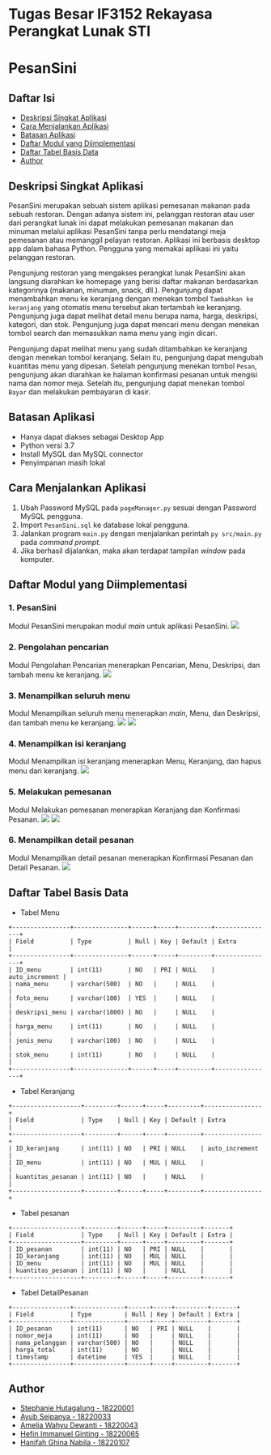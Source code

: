 # Tugas Besar IF3152 Rekayasa Perangkat Lunak STI
# PesanSini

## Daftar Isi
- [Deskripsi Singkat Aplikasi](#deskripsi-singkat-aplikasi)
- [Cara Menjalankan Aplikasi](#cara-menjalankan-aplikasi)
- [Batasan Aplikasi](#batasan-aplikasi)
- [Daftar Modul yang Diimplementasi](#daftar-modul-yang-diimplementasi)
- [Daftar Tabel Basis Data](#daftar-tabel-basis-data)
- [Author](#author)

## Deskripsi Singkat Aplikasi
PesanSini merupakan sebuah sistem aplikasi pemesanan makanan pada sebuah restoran. Dengan adanya sistem ini, pelanggan restoran atau user dari perangkat lunak ini dapat melakukan pemesanan makanan dan minuman melalui aplikasi PesanSini tanpa perlu mendatangi meja pemesanan atau memanggil pelayan restoran. Aplikasi ini berbasis desktop app dalam bahasa Python. Pengguna yang memakai aplikasi ini yaitu pelanggan restoran. <br/>

Pengunjung restoran yang mengakses perangkat lunak PesanSini akan langsung diarahkan ke homepage yang berisi daftar makanan berdasarkan kategorinya (makanan, minuman, snack, dll.). Pengunjung dapat menambahkan menu ke keranjang dengan menekan tombol `Tambahkan ke keranjang` yang otomatis menu tersebut akan tertambah ke keranjang. Pengunjung juga dapat melihat detail menu berupa nama, harga, deskripsi, kategori, dan stok. Pengunjung juga dapat mencari menu dengan menekan tombol search dan memasukkan nama menu yang ingin dicari. <br/>

Pengunjung dapat melihat menu yang sudah ditambahkan ke keranjang dengan menekan tombol keranjang. Selain itu, pengunjung dapat mengubah kuantitas menu yang dipesan. Setelah pengunjung menekan tombol `Pesan`, pengunjung akan diarahkan ke halaman konfirmasi pesanan untuk mengisi nama dan nomor meja. Setelah itu, pengunjung dapat menekan tombol `Bayar` dan melakukan pembayaran di kasir. <br/>

## Batasan Aplikasi
* Hanya dapat diakses sebagai Desktop App
* Python versi 3.7
* Install MySQL dan MySQL connector
* Penyimpanan masih lokal

## Cara Menjalankan Aplikasi
1. Ubah Password MySQL pada `pageManager.py` sesuai dengan Password MySQL pengguna.
2. Import `PesanSini.sql` ke database lokal pengguna.
2. Jalankan program `main.py` dengan menjalankan perintah `py src/main.py` pada *command prompt*.
3. Jika berhasil dijalankan, maka akan terdapat tampilan *window* pada komputer.

## Daftar Modul yang Diimplementasi
### 1. PesanSini
Modul PesanSini merupakan modul _main_ untuk aplikasi PesanSini.
![](./doc/laman_utama.png)
### 2. Pengolahan pencarian
Modul Pengolahan Pencarian menerapkan Pencarian, Menu, Deskripsi, dan tambah menu ke keranjang.
![](./doc/search.png)
### 3. Menampilkan seluruh menu
Modul Menampilkan seluruh menu menerapkan _main_, Menu, dan Deskripsi, dan tambah menu ke keranjang.
![](./doc/kategori.png)
![](./doc/kategori2.png)
### 4. Menampilkan isi keranjang
Modul Menampilkan isi keranjang menerapkan Menu, Keranjang, dan hapus menu dari keranjang.
![](./doc/)
### 5. Melakukan pemesanan
Modul Melakukan pemesanan menerapkan Keranjang dan Konfirmasi Pesanan.
![](./doc/)
![](./doc/)
### 6. Menampilkan detail pesanan
Modul Menampilkan detail pesanan menerapkan Konfirmasi Pesanan dan Detail Pesanan.
![](./doc/)

## Daftar Tabel Basis Data
* Tabel Menu
```
+----------------+---------------+------+-----+---------+----------------+
| Field          | Type          | Null | Key | Default | Extra          |
+----------------+---------------+------+-----+---------+----------------+
| ID_menu        | int(11)       | NO   | PRI | NULL    | auto_increment |
| nama_menu      | varchar(500)  | NO   |     | NULL    |                |
| foto_menu      | varchar(100)  | YES  |     | NULL    |                |
| deskripsi_menu | varchar(1000) | NO   |     | NULL    |                |
| harga_menu     | int(11)       | NO   |     | NULL    |                |
| jenis_menu     | varchar(100)  | NO   |     | NULL    |                |
| stok_menu      | int(11)       | NO   |     | NULL    |                |
+----------------+---------------+------+-----+---------+----------------+
```
* Tabel Keranjang
```
+-------------------+---------+------+-----+---------+----------------+
| Field             | Type    | Null | Key | Default | Extra          |
+-------------------+---------+------+-----+---------+----------------+
| ID_keranjang      | int(11) | NO   | PRI | NULL    | auto_increment |
| ID_menu           | int(11) | NO   | MUL | NULL    |                |
| kuantitas_pesanan | int(11) | NO   |     | NULL    |                |
+-------------------+---------+------+-----+---------+----------------+
```
* Tabel pesanan
```
+-------------------+---------+------+-----+---------+-------+
| Field             | Type    | Null | Key | Default | Extra |
+-------------------+---------+------+-----+---------+-------+
| ID_pesanan        | int(11) | NO   | PRI | NULL    |       |
| ID_keranjang      | int(11) | NO   | MUL | NULL    |       |
| ID_menu           | int(11) | NO   | MUL | NULL    |       |
| kuantitas_pesanan | int(11) | NO   |     | NULL    |       |
+-------------------+---------+------+-----+---------+-------+
```
* Tabel DetailPesanan
```
+----------------+--------------+------+-----+---------+-------+
| Field          | Type         | Null | Key | Default | Extra |
+----------------+--------------+------+-----+---------+-------+
| ID_pesanan     | int(11)      | NO   | PRI | NULL    |       |
| nomor_meja     | int(11)      | NO   |     | NULL    |       |
| nama_pelanggan | varchar(500) | NO   |     | NULL    |       |
| harga_total    | int(11)      | NO   |     | NULL    |       |
| timestamp      | datetime     | YES  |     | NULL    |       |
+----------------+--------------+------+-----+---------+-------+
```

## Author
* [Stephanie Hutagalung - 18220001](https://github.com/srnstephanie)
* [Ayub Seipanya - 18220033](https://github.com/AyubSeipanya123)
* [Amelia Wahyu Dewanti - 18220043](https://github.com/meliawd)
* [Hefin Immanuel Ginting - 18220065](https://github.com/Hefin-Gtg)
* [Hanifah Ghina Nabila - 18220107](https://github.com/hanifahgn)
